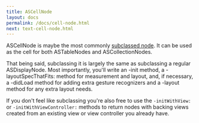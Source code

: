 ```yaml
---
title: ASCellNode
layout: docs
permalink: /docs/cell-node.html
next: text-cell-node.html
---
```


ASCellNode is maybe the most commonly <a href = "subclassing.html">subclassed node</a>.  It can be used as the cell for both ASTableNodes and ASCollectionNodes.  

That being said, subclassing it is largely the same as subclassing a regular ASDisplayNode.  Most importantly, you'll write an -init method, a -layoutSpecThatFits: method for measurement and layout, and, if necessary, a -didLoad method for adding extra gesture recognizers and a -layout method for any extra layout needs.

If you don't feel like subclassing you're also free to use the `-initWithView:` or `-initWithViewController:` methods to return nodes with backing views created from an existing view or view controller you already have.

